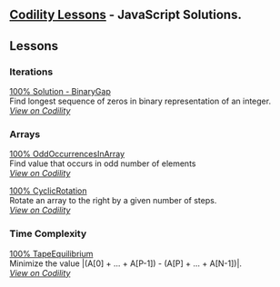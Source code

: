 ## [Codility Lessons](https://codility.com/programmers/lessons/)  - JavaScript Solutions.

Lessons
---------------
### Iterations  
[100% Solution - BinaryGap](https://github.com/alexpechkarev/codility-lessons-js/blob/master/BinaryGap.js)  
Find longest sequence of zeros in binary representation of an integer.  
[*View on Codility*](https://codility.com/programmers/task/binary_gap/)    

### Arrays  
[100% OddOccurrencesInArray](https://github.com/alexpechkarev/codility-lessons-js/blob/master/OddOccurrencesInArray.js)  
Find value that occurs in odd number of elements  
[*View on Codility*](https://codility.com/programmers/task/odd_occurrences_in_array/)    

[100% CyclicRotation](https://github.com/alexpechkarev/codility-lessons-js/blob/master/CyclicRotation.js)  
Rotate an array to the right by a given number of steps.  
[*View on Codility*](https://codility.com/programmers/task/cyclic_rotation/)    

### Time Complexity  
[100% TapeEquilibrium](https://github.com/alexpechkarev/codility-lessons-js/blob/master/TapeEquilibrium.js)  
Minimize the value |(A[0] + ... + A[P-1]) - (A[P] + ... + A[N-1])|.  
[*View on Codility*](https://codility.com/programmers/task/tape_equilibrium/)    
